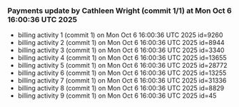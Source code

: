 
### Payments update by Cathleen Wright (commit 1/1) at Mon Oct  6 16:00:36 UTC 2025
- billing activity 1 (commit 1) on Mon Oct  6 16:00:36 UTC 2025 id=9260
- billing activity 2 (commit 1) on Mon Oct  6 16:00:36 UTC 2025 id=8944
- billing activity 3 (commit 1) on Mon Oct  6 16:00:36 UTC 2025 id=3340
- billing activity 4 (commit 1) on Mon Oct  6 16:00:36 UTC 2025 id=13655
- billing activity 5 (commit 1) on Mon Oct  6 16:00:36 UTC 2025 id=28772
- billing activity 6 (commit 1) on Mon Oct  6 16:00:36 UTC 2025 id=13255
- billing activity 7 (commit 1) on Mon Oct  6 16:00:36 UTC 2025 id=31336
- billing activity 8 (commit 1) on Mon Oct  6 16:00:36 UTC 2025 id=8829
- billing activity 9 (commit 1) on Mon Oct  6 16:00:36 UTC 2025 id=45
